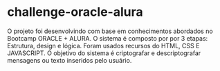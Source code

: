 # challenge-oracle-alura
O projeto foi desenvolvindo com base em conhecimentos abordados no Bootcamp ORACLE + ALURA.
O sistema é composto por por 3 etapas: Estrutura, design e lógica. Foram usados recursos do HTML, CSS E JAVASCRIPT.
O objetivo do sistema é criptografar e descriptografar mensagens ou texto inseridos pelo usuário. 
